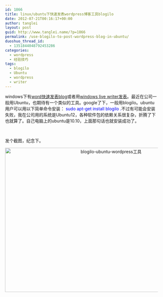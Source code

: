 ```yaml
---
id: 1866
title: linux/ubuntu下快速发表wordpress博客工具blogilo
date: 2012-07-21T00:16:17+00:00
author: tanglei
layout: post
guid: http://www.tanglei.name/?p=1866
permalink: /use-blogilo-to-post-wordpress-blog-in-ubuntu/
duoshuo_thread_id:
  - 1351844048792453286
categories:
  - wordpress
  - 经验技巧
tags:
  - blogilo
  - Ubuntu
  - wordpress
  - writer
---
```

windows下有<a href="http://www.tanglei.name/publish-a-blog-easily-and-quickly-with-good-style/" target="_blank">word快速发表blog</a>或者用<a href="http://www.tanglei.name/use-writer-to-post-wordpress-blog/" target="_blank">windows live writer发表</a>。最近在公司一般用Ubuntu，也期待有一个类似的工具。google了下，一般用blogilo。ubuntu用户可以用以下简单命令安装： <span style="color: #0000ff;">sudo apt-get install blogilo .</span>不过有可能会安装失败，我在公司用的系统是Ubuntu12，各种软件包的依赖关系很复杂，折腾了下也就算了。自己电脑上的ubuntu是10.10，上面那句话也就安装成功了。

&nbsp;

发个截图，纪念下。

<p style="text-align: center;">
  <a href="http://www.tanglei.name/wp-content/uploads/2012/07/name_003.jpeg" target="_blank"><img class="aligncenter" title="blogilo-ubuntu-wordpress工具" src="http://www.tanglei.name/wp-content/uploads/2012/07/name_003.jpeg" alt="blogilo-ubuntu-wordpress工具" width="683" height="474" /></a>
</p>
